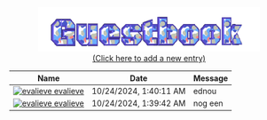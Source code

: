 <!-- GIF -->
<div align="center">
  <img src="https://raw.githubusercontent.com/evalieve/evalieve/main/img/guestbook.gif" alt="Guestbook" width="400px" />
</div>

<!-- Link to the action/issue page -->
<div align="center">
  <a href="https://github.com/evalieve/evalieve/issues/1">
    (Click here to add a new entry)
  </a>
</div>

<!-- Guestbook -->
<div align='center'>

| Name | Date | Message |
|---|---|---|
| <a href="https://github.com/evalieve"><img width="24" src="https://avatars.githubusercontent.com/u/82043576?s=24&u=a0d252deb7d8b6fd03c83b786fae1ac5db31d342&v=4" alt="evalieve" /> evalieve</a> | 10/24/2024, 1:40:11 AM | ednou |
| <a href="https://github.com/evalieve"><img width="24" src="https://avatars.githubusercontent.com/u/82043576?s=24&u=a0d252deb7d8b6fd03c83b786fae1ac5db31d342&v=4" alt="evalieve" /> evalieve</a> | 10/24/2024, 1:39:42 AM | nog een |
<!-- /Guestbook -->
</div>

</div>

</div>

</div>

</div>

</div>
